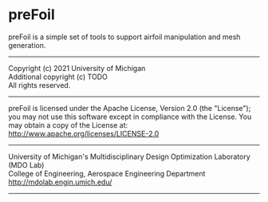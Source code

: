 # preFoil

preFoil is a simple set of tools to support airfoil manipulation and mesh generation.
______________________________________________________________________________

Copyright (c) 2021 University of Michigan\
Additional copyright (c) TODO\
All rights reserved.
______________________________________________________________________________

preFoil is licensed under the Apache License, Version 2.0 (the "License"); you may not use this software except in compliance with the License. You may obtain a copy of the License at:\
http://www.apache.org/licenses/LICENSE-2.0 
______________________________________________________________________________

University of Michigan's Multidisciplinary Design Optimization Laboratory (MDO Lab)\
College of Engineering, Aerospace Engineering Department\
http://mdolab.engin.umich.edu/
______________________________________________________________________________
